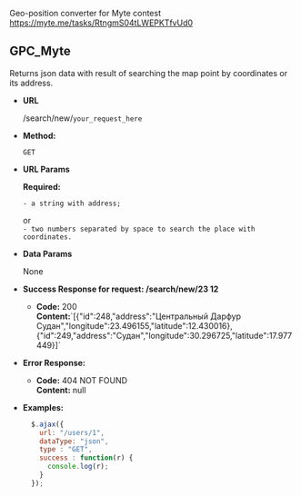 Geo-position converter for Myte contest\
https://myte.me/tasks/RtngmS04tLWEPKTfvUd0

**GPC_Myte**
----
  Returns json data with result of searching the map point by coordinates or its address.

* **URL**

  /search/new/`your_request_here`

* **Method:**

  `GET`

* **URL Params**

   **Required:**

  `- a string with address;
  `

  or\
  `- two numbers separated by space to search the place with coordinates.
  `

* **Data Params**

  None

* **Success Response for request: /search/new/23 12**

  * **Code:** 200 <br />
    **Content:**\`[{"id":248,"address":"Центральный Дарфур Судан","longitude":23.496155,"latitude":12.430016},{"id":249,"address":"Судан","longitude":30.296725,"latitude":17.977449}]`

* **Error Response:**

  * **Code:** 404 NOT FOUND <br />
    **Content:** null

* **Examples:**

  ```javascript
    $.ajax({
      url: "/users/1",
      dataType: "json",
      type : "GET",
      success : function(r) {
        console.log(r);
      }
    });
  ```
